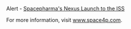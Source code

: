 
Alert - [Spacepharma's Nexus Launch to the ISS](https://youtu.be/_5uhDWAR88Y?t=1) 

For more information, visit www.space4p.com.

